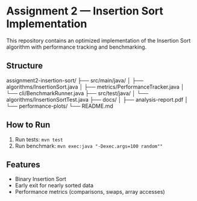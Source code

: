 # Assignment 2 — Insertion Sort Implementation

This repository contains an optimized implementation of the Insertion Sort algorithm with performance tracking and benchmarking.

## Structure
assignment2-insertion-sort/
├── src/main/java/
│   ├── algorithms/InsertionSort.java
│   ├── metrics/PerformanceTracker.java
│   └── cli/BenchmarkRunner.java
├── src/test/java/
│   └── algorithms/InsertionSortTest.java
├── docs/
│   ├── analysis-report.pdf
│   └── performance-plots/
└── README.md

## How to Run
1. Run tests: `mvn test`
2. Run benchmark: `mvn exec:java "-Dexec.args=100 random""`

## Features
- Binary Insertion Sort
- Early exit for nearly sorted data
- Performance metrics (comparisons, swaps, array accesses)
